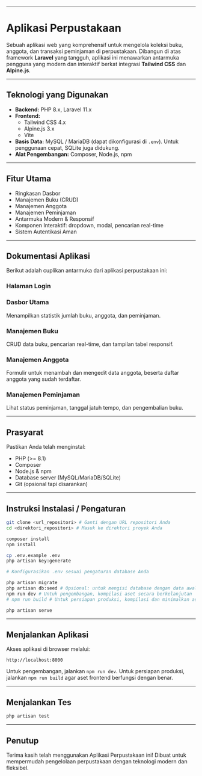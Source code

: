 -----

# Aplikasi Perpustakaan

Sebuah aplikasi web yang komprehensif untuk mengelola koleksi buku, anggota, dan transaksi peminjaman di perpustakaan. Dibangun di atas framework **Laravel** yang tangguh, aplikasi ini menawarkan antarmuka pengguna yang modern dan interaktif berkat integrasi **Tailwind CSS** dan **Alpine.js**.

-----

## Teknologi yang Digunakan

  * **Backend:** PHP 8.x, Laravel 11.x
  * **Frontend:**
      * Tailwind CSS 4.x
      * Alpine.js 3.x
      * Vite
  * **Basis Data:** MySQL / MariaDB (dapat dikonfigurasi di `.env`). Untuk penggunaan cepat, SQLite juga didukung.
  * **Alat Pengembangan:** Composer, Node.js, npm

-----

## Fitur Utama

  * Ringkasan Dasbor
  * Manajemen Buku (CRUD)
  * Manajemen Anggota
  * Manajemen Peminjaman
  * Antarmuka Modern & Responsif
  * Komponen Interaktif: dropdown, modal, pencarian real-time
  * Sistem Autentikasi Aman

-----

## Dokumentasi Aplikasi

Berikut adalah cuplikan antarmuka dari aplikasi perpustakaan ini:

### Halaman Login

### Dasbor Utama

Menampilkan statistik jumlah buku, anggota, dan peminjaman.

### Manajemen Buku

CRUD data buku, pencarian real-time, dan tampilan tabel responsif.

### Manajemen Anggota

Formulir untuk menambah dan mengedit data anggota, beserta daftar anggota yang sudah terdaftar.

### Manajemen Peminjaman

Lihat status peminjaman, tanggal jatuh tempo, dan pengembalian buku.

-----

## Prasyarat

Pastikan Anda telah menginstal:

  * PHP (\>= 8.1)
  * Composer
  * Node.js & npm
  * Database server (MySQL/MariaDB/SQLite)
  * Git (opsional tapi disarankan)

-----

## Instruksi Instalasi / Pengaturan

```bash
git clone <url_repositori> # Ganti dengan URL repositori Anda
cd <direktori_repositori> # Masuk ke direktori proyek Anda

composer install
npm install

cp .env.example .env
php artisan key:generate

# Konfigurasikan .env sesuai pengaturan database Anda

php artisan migrate
php artisan db:seed # Opsional: untuk mengisi database dengan data awal
npm run dev # Untuk pengembangan, kompilasi aset secara berkelanjutan
# npm run build # Untuk persiapan produksi, kompilasi dan minimalkan aset

php artisan serve
```

-----

## Menjalankan Aplikasi

Akses aplikasi di browser melalui:

```
http://localhost:8000
```

Untuk pengembangan, jalankan `npm run dev`. Untuk persiapan produksi, jalankan `npm run build` agar aset frontend berfungsi dengan benar.

-----

## Menjalankan Tes

```bash
php artisan test
```

-----

## Penutup

Terima kasih telah menggunakan Aplikasi Perpustakaan ini\! Dibuat untuk mempermudah pengelolaan perpustakaan dengan teknologi modern dan fleksibel.

